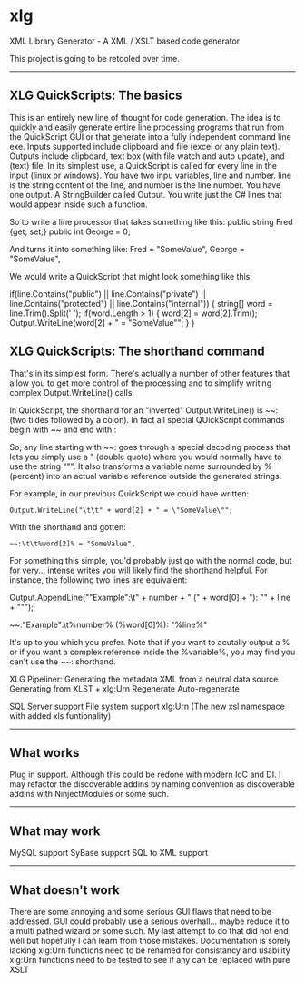 xlg
===

XML Library Generator - A XML / XSLT based code generator

This project is going to be retooled over time.

--------------------------
XLG QuickScripts: The basics
--------------------------
This is an entirely new line of thought for code generation. 
The idea is to quickly and easily generate entire line processing programs that run from the QuickScript GUI or that generate into a fully independent command line exe. 
Inputs supported include clipboard and file (excel or any plain text). 
Outputs include clipboard, text box (with file watch and auto update), and (text) file.
In its simplest use, a QuickScript is called for every line in the input (linux or windows). 
You have two inpu variables, line and number. line is the string content of the line, and number is the line number.
You have one output. A StringBuilder called Output.
You write just the C# lines that would appear inside such a function.

So to write a line processor that takes something like this:
    public string Fred {get; set;}
    public int George = 0;
    
And turns it into something like:
    Fred = "SomeValue",
    George = "SomeValue",

We would write a QuickScript that might look something like this:

if(line.Contains("public") || line.Contains("private") || line.Contains("protected") || line.Contains("internal"))
{
  string[] word = line.Trim().Split(' ');
  if(word.Length > 1)
  {
    word[2] = word[2].Trim();
    Output.WriteLine(word[2] + " = \"SomeValue\"";
  }
}

XLG QuickScripts: The shorthand command
--------------------------
That's in its simplest form. There's actually a number of other features that allow you 
to get more control of the processing and to simplify writing complex Output.WriteLine() calls.

In QuickScript, the shorthand for an "inverted" Output.WriteLine() is ~~: (two tildes followed by a colon).
In fact all special QUickScript commands begin with ~~ and end with :

So, any line starting with ~~: goes through a special decoding process that lets you simply use a " (double quote)
where you would normally have to use the string "\"". It also transforms a variable name surrounded by % (percent)
into an actual variable reference outside the generated strings. 

For example, in our previous QuickScript we could have written:

    Output.WriteLine("\t\t" + word[2] + " = \"SomeValue\"";

With the shorthand and gotten:

    ~~:\t\t%word[2]% = "SomeValue",

For something this simple, you'd probably just go with the normal code, but for very... intense writes 
you will likely find the shorthand helpful. For instance, the following two lines are equivalent:

  Output.AppendLine("\"Example\":\t" + number + " (" + word[0] + "): \"" + line + "\"");
  
  ~~:"Example":\t%number% (%word[0]%): "%line%"
  
It's up to you which you prefer. Note that if you want to acutally output a % or if you want a complex reference
inside the %variable%, you may find you can't use the ~~: shorthand.



XLG Pipeliner:
Generating the metadata XML from a neutral data source
Generating from XLST + xlg:Urn
Regenerate
Auto-regenerate

SQL Server support
File system support
xlg:Urn (The new xsl namespace with added xls funtionality)

--------------------------
What works
--------------------------
Plug in support. Although this could be redone with modern IoC and DI. I may refactor the discoverable addins by naming convention as discoverable addins with NinjectModules or some such.

--------------------------
What may work
--------------------------
MySQL support
SyBase support
SQL to XML support

--------------------------
What doesn't work
--------------------------
There are some annoying and some serious GUI flaws that need to be addressed.
GUI could probably use a serious overhall... maybe reduce it to a multi pathed wizard or some such. My last attempt to do that did not end well but hopefully I can learn from those mistakes.
Documentation is sorely lacking
xlg:Urn functions need to be renamed for consistancy and usability
xlg:Urn functions need to be tested to see if any can be replaced with pure XSLT

